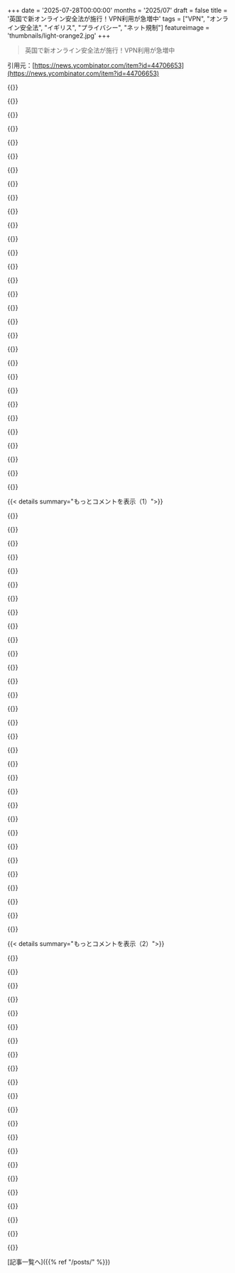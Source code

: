 +++
date = '2025-07-28T00:00:00'
months = '2025/07'
draft = false
title = '英国で新オンライン安全法が施行！VPN利用が急増中'
tags = ["VPN", "オンライン安全法", "イギリス", "プライバシー", "ネット規制"]
featureimage = 'thumbnails/light-orange2.jpg'
+++

> 英国で新オンライン安全法が施行！VPN利用が急増中

引用元：[https://news.ycombinator.com/item?id=44706653](https://news.ycombinator.com/item?id=44706653)




{{<matomeQuote body="VPNトリックは長くは続かないだろうね。NetflixなんかはVPNのAS numbersやIP netblocksを見分けてブロックしてるし。ルールが少し変わるだけで、ポルノサイトだけでなく、residential ISP以外からの接続も年齢確認が必要になるかも。一番の問題は施行だね。ビジネス実体のないサイトには罰金も効かないし、英国のThe Great British Firewall Rulesetがどんどん増えるだけ。小規模ISPがブロックを拒否したらどうなるんだろう？" userName="gorgoiler" createdAt="2025/07/28 07:06:02" color="#785bff">}}




{{<matomeQuote body="これはまさにイタチごっこさ。VPNサービスは価値が損なわれたら residential endpoints を提供し始めるだろうね。今のインターネットじゃ、IPアドレスが何かって検証する方法なんてないよ。" userName="kelsey98765431" createdAt="2025/07/28 13:49:09" color="">}}




{{<matomeQuote body="residential endpoints を十分な帯域幅で大規模に提供するのは無理だよ。NetflixがVPNアドレスを効果的にブロックしてるのを見ればわかるでしょ。もう4、5年も前からすり抜けはすごく難しくなってるんだから。" userName="ricardobeat" createdAt="2025/07/28 14:05:46" color="#ff33a1">}}




{{<matomeQuote body="これってTORが解決策になるの？" userName="chrismatheson" createdAt="2025/07/28 08:25:49" color="">}}




{{<matomeQuote body="これって違法サイトの話じゃないよね？児童ポルノとかのブラックリスト化に文句言う人はあまりいないと思うけど。問題は、英国だとアダルトsubredditにアクセスするのに、名前とphoto idで身元確認しなきゃいけなくなったってことだよ。" userName="nly" createdAt="2025/07/28 07:33:46" color="#ff5733">}}




{{<matomeQuote body="全然詳しくないんだけど、YouTubeのPrivate Internet Accessとかの広告で geo restrictions を回避できるって言ってるのって全部デタラメなの？バカな質問かもだけど、もしサービスが機能しないなら、なんで毎月課金するサービスの広告を出すんだろう？フロリダからCanadian Netflix見れないって気づいたら1ヶ月で解約されるだけだから、お金の無駄じゃない？" userName="h3half" createdAt="2025/07/28 14:55:30" color="#785bff">}}




{{<matomeQuote body="意味がわからないね。Netflixは（VPN接続を）防ぐのが得だけど、ポルノサイトは逆でしょ。" userName="e4325f" createdAt="2025/07/28 14:46:42" color="">}}




{{<matomeQuote body="よくわかんないな。中東の多くの国じゃ、色んなものをブロックしてるのにVPN利用はどこでも普通で、政府も見て見ぬふりしてるみたいだね。「法律は作ったから、あとは知らないよ」って感じか。どこまで本気でやるか、これから見ものだね。" userName="qingcharles" createdAt="2025/07/28 16:28:41" color="#785bff">}}




{{<matomeQuote body="＞規則を少し変えるだけで、ポルノサイトはUKの訪問者だけでなく、住宅用ISP以外からの接続者も年齢確認が必要になるって話。<br>UKは国外には管轄権がないから、海外サイトに外国人居住者の年齢確認を強制できないんだ。UK居住者にはVPNを使ってても確認を求められるけど、実用的な方法がないと、UKは国外企業への法執行で外交問題になるだろうね。Germanyとかの協力も必要だし。" userName="tossandthrow" createdAt="2025/07/28 18:20:33" color="#ff33a1">}}




{{<matomeQuote body="年齢確認をしないウェブサイトやアプリは、閉鎖できるようにしないとダメだね。" userName="gorgoiler" createdAt="2025/07/28 08:15:49" color="">}}




{{<matomeQuote body="UKって、どんな写真付きIDがあるんだろ？運転しないなら、国民IDみたいなものはないと思ってたんだけどな。" userName="qingcharles" createdAt="2025/07/28 16:31:03" color="">}}




{{<matomeQuote body="TORを使ってるかどうかって、すごく簡単にわかるんだよ。VPNよりも先に禁止されるだろうね。" userName="HDThoreaun" createdAt="2025/07/28 10:13:41" color="">}}




{{<matomeQuote body="Conservativesが導入した規則に対して、かな？" userName="Pooge" createdAt="2025/07/28 16:20:22" color="">}}




{{<matomeQuote body="でもさ、もし俺がUKの法律とか他のプライバシー法に縛られない海外サイトを運営してて、UKからの訪問者がいて、しかも冷酷なビジネスマンだったら、訪問者全員の写真を収集・保存するために、この年齢確認を絶対導入するだろうな。" userName="immibis" createdAt="2025/07/29 08:52:09" color="#ff33a1">}}




{{<matomeQuote body="俺、3Gbpsの対称型で使い放題の家庭用光回線持ってるんだ。もし俺にメリットがあって合法的に保護されてるなら、その一部を貸し出すことも考えるね。きっと”考える”が”絶対やる”に変わる人もいるはず。ここじゃ、そんなに大金かけずに8Gbpsの対称型接続も手に入るし、大量のビデオトラフィックも支えられるよ。" userName="jmb99" createdAt="2025/07/28 19:13:04" color="#ff5c5c">}}




{{<matomeQuote body="ちょっとした法改正だけで、インセンティブは変えられるだろうけどね。" userName="baby_souffle" createdAt="2025/07/28 17:51:41" color="">}}




{{<matomeQuote body="Torのexit nodesは、彼らが真っ先に禁止するものだね！もし君の発信元が主要な住宅用ISP以外からだったら、強化されたscreeningの対象になるって思っておいた方がいいよ。" userName="gorgoiler" createdAt="2025/07/28 08:57:33" color="">}}




{{<matomeQuote body="Netflixって、VPNのエンドポイントIPでブロックしてるの？それじゃイタチごっこじゃん。MTUが1500バイトじゃなかったらブロックすべきだったんじゃないかな。" userName="polski-g" createdAt="2025/07/28 18:01:49" color="#785bff">}}




{{<matomeQuote body="ってことは、Wikipediaもブロック対象なの？" userName="pjc50" createdAt="2025/07/28 15:55:16" color="">}}




{{<matomeQuote body="でも、もし成人の50%がVPNを使い始めたらどうなるんだろ？" userName="amelius" createdAt="2025/07/28 22:41:59" color="">}}




{{<matomeQuote body="”すべてのVPNサービスは年齢確認も必須”ってこと？もう実行済みだよね。" userName="thallium205" createdAt="2025/07/28 16:08:22" color="">}}




{{<matomeQuote body="Netflixとかは10年以上前から、VPNエンドポイントのIPを把握してる。でも、VPN拠点がローマやニューヨークにあったら、イギリス政府が国外のVPNサービスやポルノサイトに年齢確認を強制するの無理じゃない？NetflixがVPNのIPをブロックするのは簡単だけど、トンネルユーザーに法律順守を強制するのは別問題。イギリス政府はVPNを全面的に禁止する方が簡単だろ。" userName="NoMoreNicksLeft" createdAt="2025/07/28 14:14:46" color="#ff5c5c">}}




{{<matomeQuote body="IPV6だとこの状況って変わるの？VPNプロバイダーが毎時間V6 IPアドレスを変え続けてもユニークなアドレスを取得できるってことだよね。もしVPNサーバーがIPV6アドレスしかなくてV4アドレスがなかったら、ターゲットのウェブサイトに接続できるのかな？" userName="apatheticonion" createdAt="2025/07/30 02:07:21" color="#ff5733">}}




{{<matomeQuote body="多分これって、”みんなに違法な活動をさせておいて、必要になったらその活動を締め付ける材料にする”ってことだろ。これは法執行機関の最高レベルでよく使われる手口だよ。" userName="mywittyname" createdAt="2025/07/28 20:39:42" color="#ff5c5c">}}




{{<matomeQuote body="ISPとの契約では、接続の再販や世帯外での共有はほぼ確実に禁止されてるはずだよ。" userName="SoftTalker" createdAt="2025/07/28 19:23:16" color="">}}




{{<matomeQuote body="中東の多くの国では、同性愛者を建物の屋根から突き落とすなんて罰則がある。議論のために、中東に近づくような行為は間違ってるって考えるべきだろ。" userName="pc86" createdAt="2025/07/29 13:45:43" color="">}}




{{<matomeQuote body="今のところ、ストリーミングサービスが非居住用アドレスからのトラフィックを禁止するインセンティブはない。でも、十分な立法圧力があればそうなるかもね。" userName="otabdeveloper4" createdAt="2025/07/28 15:02:27" color="#785bff">}}




{{<matomeQuote body="多くの実際のISPがトンネルを使ってるよ。" userName="immibis" createdAt="2025/07/29 08:50:40" color="">}}




{{<matomeQuote body="ブリッジを使ってたら違うだろ。" userName="irusensei" createdAt="2025/07/28 13:54:27" color="">}}




{{<matomeQuote body="VPNの使用が規制されるのは時間の問題だね。イギリスの国会議員がそれを示唆してる記事がこれだよ：https://www.yorkshirepost.co.uk/news/opinion/columnists/onli..." userName="sefrost" createdAt="2025/07/28 05:01:53" color="#ff5c5c">}}




{{< details summary="もっとコメントを表示（1）">}}

{{<matomeQuote body="彼女はポルノへのアクセスと児童のグルーミングって二つの問題を混同してるみたいだね。VPNを規制することで後者が減るとは思えないけど。" userName="scott_w" createdAt="2025/07/28 05:25:56" color="#38d3d3">}}




{{<matomeQuote body="彼女はそんなことしないよ、ただプーチンみたいなレベルの監視とコントロールを入れたいだけだろ、プーチンと同じ理由でね。" userName="pydry" createdAt="2025/07/28 05:41:57" color="#ff5c5c">}}




{{<matomeQuote body="習近平の方が比較対象として適切かもね。" userName="userbinator" createdAt="2025/07/28 06:28:17" color="#38d3d3">}}




{{<matomeQuote body="習近平は中国ではかなり人気があるけど、この”労働党”政府とは違うんだよね。" userName="derelicta" createdAt="2025/07/28 06:47:24" color="#ff5733">}}




{{<matomeQuote body="どうやって知るの？言論の自由がない国では、反政府的な発言は違法だから、合法的な発言は親政府的か中立なものだけだよ。" userName="gitremote" createdAt="2025/07/28 07:42:09" color="#785bff">}}




{{<matomeQuote body="独立した調査があるから知ってるよ、西側のNGOがやってるんだ：https://allianceofdemocracies.org/democracy-perception-index" userName="derelicta" createdAt="2025/07/28 11:22:08" color="#785bff">}}




{{<matomeQuote body="抑圧的な政権じゃ、本音なんて言えないよ。報復が怖いから嘘つくか、指導者を褒めるしかないんだ。YouTubeでも、国民が質問に答えるのを拒否してる動画が簡単に見つかるし、William SpanielもRussiaの選挙で同じこと言ってたよ。" userName="scott_w" createdAt="2025/07/28 11:52:33" color="#785bff">}}




{{<matomeQuote body="なんで抑圧的って決めつけるの？彼らには選挙も報道の自由もあるし、統治に満足してるんだよ、Westernersよりずっとね。国民に聞けない、制度で判断できないって、結局Westernersの優越意識のせいだろ。自分たちだけが真のFreedomとDemocracyを体験できると思い込んでるから、現実が見えてないんだよ。彼らはもう遅れてるのに。" userName="derelicta" createdAt="2025/07/28 12:16:44" color="#ff33a1">}}




{{<matomeQuote body="ChinaでBritishのPolitical Partyの人気を、定期的に調査してるのかい？" userName="dkdbejwi383" createdAt="2025/07/28 07:00:17" color="">}}




{{<matomeQuote body="情報チャンネルを制限して、Primary SchoolからBrainwashing始める狙いは何？Kim Jong UnだってNorth Koreaじゃめちゃくちゃ人気あるだろうね！" userName="Saline9515" createdAt="2025/07/28 11:07:59" color="#ff5c5c">}}




{{<matomeQuote body="組織もDemocracy度を測定してるよ: https://ourworldindata.org/grapher/democracy-index-eiu<br>”This discussion highlights how Westerners suffer from some serious superiority complex…”って言うけど、今まさにBritsが自分たちのDemocracyに不満言ってる話題にCommentしてるじゃん。Western Democracyの問題点は山ほどあるよ。<br>USAはTrump、UKはLabour、Germanyは新しいPartyを選んだって、去年Governmentが変わった国についてCommentしてるんだよね。でもChinaとRussiaは90年代からGovernmentが変わってない。これは100%事実を見てるだけだよ。" userName="scott_w" createdAt="2025/07/28 13:52:58" color="#ff33a1">}}




{{<matomeQuote body="笑えるな。Xi Jinpingの最後の”Election”で誰が対立したんだ？どの”Free Press”がXi Jinpingに反対するStoriesを流してる？CCPをCriticalなPublic Opinionのもう半分はどこにあるんだよ？そうだね、Electionはあるさ。好きなXi JinpingにVoteできるんだろ？" userName="Lio" createdAt="2025/07/28 14:27:05" color="#ff5c5c">}}




{{<matomeQuote body="それぞれの国でのGovernmentの人気について話してるのは、誰にでも明らかだっただろ。" userName="derelicta" createdAt="2025/07/28 07:03:58" color="">}}




{{<matomeQuote body="”Elections in the People’s Republic of China occur under a one-party authoritarian political system controlled by the Chinese Communist Party (CCP). Direct elections, except in the special administrative regions of Hong Kong and Macau, occur only at the local level people’s congresses and village committees, with all candidate nominations preapproved by the CCP. By law, all elections at all levels must adhere to the leadership of the CCP.”https://en.m.wikipedia.org/wiki/Elections_in_China<br>”This discussion highlights how Westerners suffer from some serious superiority complex…”って言うけど、JapanやSouth Korea、TaiwanにはDemocracyがあるだろ。”俺はTankieでRussiaのUkraine侵攻をSupportしている”って正直に言えばいいじゃん。" userName="gitremote" createdAt="2025/07/28 13:54:19" color="#ff5733">}}




{{<matomeQuote body="これ、ひどい見方だよ。中国人とも話したことあるなら、こんなことわかるはずなのに、君は”Free” Pressが広めるバカなPropagandaを信じてるんだね。" userName="derelicta" createdAt="2025/07/28 11:24:10" color="">}}




{{<matomeQuote body="スイスでは連邦評議会っていう行政機関は選挙で選ばないんだ。イギリスもちょっと似てるよね。これって民主主義において大事なことだと思う？" userName="derelicta" createdAt="2025/07/28 14:40:49" color="">}}




{{<matomeQuote body="ロシアは他の欧米民主主義とすごく似てるから、それ以上コメントしないよ。中国に関しては、与党は80年間変わってないけど、政策はめちゃくちゃ変わってる。政党が変わることなんて全体的に見れば大したことないんだ。例えば、日本はずっと単一政党に支配されてきたけど、西側ではちゃんと機能する民主主義って見られてるでしょ。" userName="derelicta" createdAt="2025/07/28 14:28:37" color="#ff5733">}}




{{<matomeQuote body="なんで低評価されてるのか分かんないけど、これはまさに『YooKay 2025』ってやつだね。" userName="ifwinterco" createdAt="2025/07/28 09:45:12" color="">}}




{{<matomeQuote body="そうじゃないよ。RobloxやDiscordでは児童性愛が横行してる。これらのプラットフォームを監視して責任を負わせるべきだ。VPNを規制しても児童虐待は減らないし、政府もそんなこと思ってないはずだよ。" userName="johnisgood" createdAt="2025/07/28 06:29:21" color="#ff5733">}}




{{<matomeQuote body="労働党政府が人気ないって話、どこ情報？間違ってるとは言わないけど、私が見る限りは無関心か『いつも通り』って感じだけどね。" userName="dkdbejwi383" createdAt="2025/07/28 07:32:00" color="">}}




{{<matomeQuote body="言い換えれば、より多くの子どもたちを守るには、彼らが実際にたくさんいる場所に努力を集中すべきだ。恐れている場所に子どもたちがたどり着くかもしれない、なんて場所じゃない。" userName="Bjartr" createdAt="2025/07/28 12:28:26" color="#ff5c5c">}}




{{<matomeQuote body="「中華人民共和国の選挙は、中国共産党（CCP）が支配する一党独裁政治システムの下で行われる。香港とマカオの特別行政区を除き、直接選挙は地方レベルの人民代表大会と村委員会でのみ行われ、すべての候補者指名はCCPによって事前に承認される。法律により、すべてのレベルでの選挙はCCPの指導に従わなければならない。」<br>個人的にはこれで全く問題ないと思う。『独裁的』なんて言葉は実質的に無意味だし、地方選挙は極めて重要だ。地方で選ばれた代表者が省レベルの議員を選び、彼らが全国人民代表大会の議員を選ぶんだ。あとは常識だよ。俺たちが小児性愛者、人種差別主義者、寄生虫を『選ぶ』ことに慣れてるからって、他の国もそうすべきだってわけじゃない。" userName="derelicta" createdAt="2025/07/28 14:22:09" color="#785bff">}}




{{<matomeQuote body="もし政権に関する議論の的になる質問に答えるのを拒否するなら、それはたぶん抑圧的だよ。" userName="arccy" createdAt="2025/07/28 13:31:17" color="">}}




{{<matomeQuote body="彼女がグルーミングギャングの味方をしないことでかなり有名だからだと思うよ。" userName="tom_" createdAt="2025/07/28 22:40:02" color="">}}




{{<matomeQuote body="こういう権威主義的な措置が、FreenetやI2Pみたいな本当に検閲できないプラットフォームの復活につながることをいつも願ってるよ。今使えないのは、ほとんど参加者が少ないせいだからね。" userName="commandlinefan" createdAt="2025/07/28 20:45:12" color="#45d325">}}




{{<matomeQuote body="意見が特定できない聞き方だと支持率は下がるけど、承認は50〜70%くらいなんだ。西側諸国じゃ少数支持の政府が普通になりつつあるね。英国政府の支持率は過去10年で数回しか50%超えてないし、ピークは選挙直後。今はたった14%だよ。<br>https://yougov.co.uk/topics/politics/trackers/government-app...<br>https://www.cambridge.org/core/journals/china-quarterly/arti..." userName="jampekka" createdAt="2025/07/28 14:11:10" color="#45d325">}}




{{<matomeQuote body="ドイツ人やアメリカ人はパレスチナ人虐殺に関する議論の多い質問に答えるのを拒否してる…彼らも抑圧的な政権に住んでるってこと？（あと、ロシアは資本主義独裁国家だってのは同意するよ）" userName="derelicta" createdAt="2025/07/28 14:37:33" color="">}}




{{<matomeQuote body="＞ロシアは他の西側民主主義国と似てるからコメントしないって？ケイア・スターマーが政敵を窓から投げ落とした事件なんてないだろ？<br>https://en.wikipedia.org/wiki/Suspicious_Russia-related_deat...<br>政党を変えるのは大局的に見れば大したことないって言うけど、それは一部に過ぎないよ。君の言う“西側の傲慢さ”ってのは的外れで、君こそ相手を理解してないね。" userName="scott_w" createdAt="2025/07/28 15:00:03" color="#ff5733">}}




{{<matomeQuote body="＞日本はずっと一つの党に統治されてきたって言うけど、ちょっと話がズレてない？日本の人々は別の政党に投票する選択肢はあったんだからさ。" userName="qwytw" createdAt="2025/07/30 22:23:28" color="">}}




{{<matomeQuote body="この安全ルールは英国での抗議活動に関するコンテンツをブロックするのにも使われてるんだよ。彼らにとっては都合がいいよね。<br>https://freespeechunion.org/protest-footage-blocked-as-onlin..." userName="gg82" createdAt="2025/07/28 06:14:51" color="#ff5c5c">}}

{{</details>}}




{{< details summary="もっとコメントを表示（2）">}}

{{<matomeQuote body="＞“West Yorkshire Policeは関与を否定し、Xはコメントを拒否したけど、Grokはオンライン安全法で制限されたと示唆した”って？Grokは信頼できる情報源なの？自動フィルタリングと政治的な利用では違う問題だよね。どちらにしても問題だけど、対処法は違うはずだ。" userName="alwa" createdAt="2025/07/28 06:23:27" color="#ff33a1">}}




{{<matomeQuote body="＞法が“政治的にデリケートな動画を削除するのに使われた”って？Grokはそんなこと言ってないし、動画は“削除”されてない。新しい権威主義的な年齢確認法のために一部の英国ユーザー向けにブロックされたんだ。新着コンテンツへのアクセスに“身分証明書を見せろ”が必要になるのは、みんな心配すべきことだよ。" userName="exodust" createdAt="2025/07/28 07:04:55" color="#785bff">}}




{{<matomeQuote body="もちろんLLMは事実の出典としてはダメだよ、常に検証すべきだ。<br>このケースでは検証できないから、勝手に作り出したと考えるべきだな。" userName="portaouflop" createdAt="2025/07/28 06:34:09" color="">}}




{{<matomeQuote body="この場合、Grokは明白なことを言ってるだけだよ。他にどうやって結論にたどり着けるって言うんだ？法律が施行された日に、一部の英国ユーザーにはそのクリップが見れなくなってて、地域の法律と年齢確認に関するメッセージに置き換わってるんだから。" userName="exodust" createdAt="2025/07/28 06:54:13" color="">}}




{{<matomeQuote body="それが実際に起こってる明確な証拠はここを見てね。<br>https://youtu.be/YQDC4EklerM?si=krX2KP5tv8MEzaTj" userName="Devilspawn6666" createdAt="2025/07/30 08:29:50" color="#45d325">}}




{{<matomeQuote body="この法律のせいで、みんなID情報をいろんなサイトや第三者に渡すことになっちゃうよ。将来、ID盗難や詐欺が激増するだろうし、目的も達成できないよ。最悪なのは、Wikipediaみたいなサイトまでブロックしようとしてるってこと！彼らは検閲しようとしてて、Wikipediaは今法廷で戦ってるんだ。このひどい法律を廃止する嘆願書がもう35万件も集まってるよ。https://petition.parliament.uk/petitions/722903" userName="PaulKeeble" createdAt="2025/07/28 13:09:44" color="#ff33a1">}}




{{<matomeQuote body="一番有名なポルノサイトにアクセスしようとしたら、キプロスに登録されてる第三者企業にクレカか銀行の詳細を渡して年齢確認しろって言われたよ。ワラワラ。<br>今、英国に一時的に住んで働いてるんだけど、かつての巨大な帝国がこんなに簡単に第三世界に変わっちゃうなんてびっくりだよ。" userName="a5c11" createdAt="2025/07/31 06:25:53" color="#ff33a1">}}




{{<matomeQuote body="そうそう。規模が小さいとか、理念に反するからID情報を保存したくないサイトでも、やらないと撤退しなきゃいけないんだよね。" userName="cornfieldlabs" createdAt="2025/07/28 13:17:39" color="">}}




{{<matomeQuote body="オンライン安全法を廃止する嘆願書があるよ[0]。政府の最初の回答は「ワラワラ、無理」って感じだったね。[0] https://petition.parliament.uk/petitions/722903" userName="RealCodingOtaku" createdAt="2025/07/28 15:58:07" color="">}}




{{<matomeQuote body="年齢確認が正しいかどうかわからないけど、英国はここで新しい世代の単一争点有権者を生み出してるように感じるよ。もっとすごいのは、投票年齢を16歳に引き下げてるってこと[0]。つまり、投票できるのにポルノが見れない層ができるってこと…？<br>[0]: https://www.bbc.com/news/articles/c628ep4j5kno" userName="raincole" createdAt="2025/07/28 17:40:29" color="#38d3d3">}}




{{<matomeQuote body="または、特定の映画も正しく文脈を理解できないと信頼されないから見れないとか。かなり馬鹿げてるよ。" userName="padjo" createdAt="2025/07/28 18:01:49" color="">}}




{{<matomeQuote body="徴兵されて戦争で死ぬ可能性もあるのにね。兵役につける歳なのにビールが飲めないって考えるのは完全に馬鹿げてるよ。" userName="sojournerc" createdAt="2025/07/28 21:43:28" color="">}}




{{<matomeQuote body="あのサイトの請願で、良い結果になったの見たことない気がするな。" userName="jonathantf2" createdAt="2025/07/28 16:14:26" color="">}}




{{<matomeQuote body="オンライン請願なんて、書かれた紙の価値もないよ。もし変化が欲しいなら、別の手段を見つけるべきだね（例えば市民的不服従とか）。" userName="Jigsy" createdAt="2025/07/28 17:46:18" color="">}}




{{<matomeQuote body="それか、自分のMPに手紙書けば？そっちの方が少しは気にしてくれるよ。" userName="IshKebab" createdAt="2025/07/28 18:35:55" color="">}}




{{<matomeQuote body="昔から色々MPに手紙書いてきたけど、自動返信しか来たことないんだよね。しかも内容がズレてることも。UKのあちこちに住んだ経験から言っても同じ。これってジャーナリストが言う“Westminster Bubble”なのかな？MPは再選のキャンペーン中以外、有権者と話したがらないみたい。自分たちの代表が意見を聞いてくれないと、市民はどうやって主張すればいいんだ？これは文句じゃなくて、ただの経験談なんだけど、もっと良い経験した人いる？" userName="bluehatbrit" createdAt="2025/07/28 19:23:36" color="#785bff">}}




{{<matomeQuote body="俺も何回かMPに手紙書いたけど、だいたい定型文の返信。でもたまにちゃんとした返信もあったよ。妹がMPの事務所で働いてたんだけど、自動返信でもカウントされて、有権者の意見として結構重視されるらしい（定型文はゴミ箱行きだけど）。請願書に署名するよりは断然効果あるね。請願書なんてバカげてるし、政府の立場を変えたことないんじゃない？署名簡単すぎるし、バカな人が多すぎるんだよ。" userName="IshKebab" createdAt="2025/07/28 21:11:42" color="#38d3d3">}}




{{<matomeQuote body="結局、MPに手紙書いても秘書からのいつもの定型文が来るだけでしょ。請願書への返信と大して変わらないじゃん。" userName="Jigsy" createdAt="2025/07/28 18:39:41" color="">}}




{{<matomeQuote body="＞政府はOnline Safety Actを廃止する気はないし、Ofcomと協力して、UKのユーザーが保護を受けられるよう、できるだけ早く効果的に法律を進めてるってさ。" userName="vorticalbox" createdAt="2025/07/28 17:13:53" color="#38d3d3">}}




{{<matomeQuote body="政府が「請願に署名した皆さんに感謝したい」って返答したんだ。この“私”って誰なんだよ？" userName="koakuma-chan" createdAt="2025/07/28 16:32:24" color="">}}




{{<matomeQuote body="15年（？）も請願が何も結果出してないのに、なんでまだ話題にする人がいるのか理解できないね。バカなのかな。" userName="bloqs" createdAt="2025/07/28 17:34:40" color="">}}

{{</details>}}



[記事一覧へ]({{% ref "/posts/" %}})
